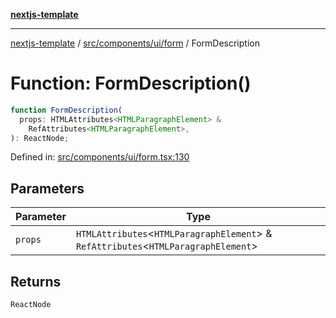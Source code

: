 [**nextjs-template**](README.md)

---

[nextjs-template](README.md) / [src/components/ui/form](src.components.ui.form.md) / FormDescription

# Function: FormDescription()

```ts
function FormDescription(
  props: HTMLAttributes<HTMLParagraphElement> &
    RefAttributes<HTMLParagraphElement>,
): ReactNode;
```

Defined in: [src/components/ui/form.tsx:130](https://github.com/mariolim96/Easy-Check-In/blob/e840a4393cceae48bed5204292fc61d73f9f5dbb/src/components/ui/form.tsx#L130)

## Parameters

| Parameter | Type                                                                                   |
| --------- | -------------------------------------------------------------------------------------- |
| `props`   | `HTMLAttributes`\<`HTMLParagraphElement`\> & `RefAttributes`\<`HTMLParagraphElement`\> |

## Returns

`ReactNode`
